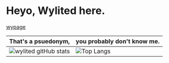 # Heyo, Wylited here.
[wypage](page.wylited.me)

| That's a psuedonym,                                                                                                                                                                                                                 |  you probably don't know me.                                                                                                                                                                                           |
|-----------------------------------------------------------------------------------------------------------------------------------------------------------------------------------------------------------------------------------------|------------------------------------------------------------------------------------------------------------------------------------------------------------------------------------------------------------------------|
| ![wylited gitHub stats](https://github-readme-stats.vercel.app/api?username=wylited&show_icons=true&theme=github_dark&show_icons=true&hide_border=true&include_all_commits=true&count_private=true&custom_title=GitHub%20Statistics%3A) | ![Top Langs](https://github-readme-stats.vercel.app/api/top-langs/?username=wylited&layout=compact&theme=github_dark&langs_count=6&exclude_repo=AIoT_CityUEE&hide_border=true&custom_title=Most%20Used%20Languages%3A) |
